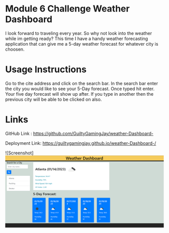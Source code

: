 # Module 6 Challenge  Weather Dashboard



I look forward to traveling every year. So why not look into the weather while im getting ready?  This time I have a  handy weather forecasting application that can give me a 5-day weather forecast for whatever city is choosen.


# Usage Instructions


Go to the cite address and click on the search bar. In the search bar enter the city you would like to see your 5-Day forecast. Once typed hit enter. Your five day forecast will show up after. If you type in another then the previous city will be able to be clicked on also.

# Links


GitHub Link : 
https://github.com/GuiltyGamingJay/weather-Dashboard-

Deployment Link:
https://guiltygamingjay.github.io/weather-Dashboard-/


![Screenshot]![Alt text](assets/images/weather%20dashboard-%20screenshot.png)


